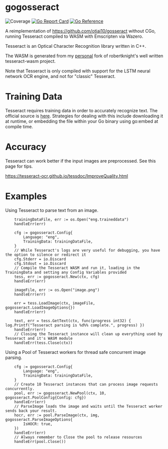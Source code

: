 # gogosseract
![Coverage](https://img.shields.io/badge/Coverage-70.4%25-brightgreen)
[![Go Report Card](https://goreportcard.com/badge/github.com/danlock/gogosseract)](https://goreportcard.com/report/github.com/danlock/gogosseract)
[![Go Reference](https://pkg.go.dev/badge/github.com/danlock/gogosseract.svg)](https://pkg.go.dev/github.com/danlock/gogosseract)


A reimplementation of https://github.com/otiai10/gosseract without CGo, running Tesseract compiled to WASM with Emscripten via Wazero.

Tesseract is an Optical Character Recognition library written in C++.

The WASM is generated from my [personal](https://github.com/Danlock/tesseract-wasm) fork of robertknight's well written tesseract-wasm project.

Note that Tesseract is only compiled with support for the LSTM neural network OCR engine, and not for "classic" Tesseract.

# Training Data

Tesseract requires training data in order to accurately recognize text. The official source is [here](https://github.com/tesseract-ocr/tessdata_fast). Strategies for dealing with this include downloading it at runtime, or embedding the file within your Go binary using go:embed at compile time.

# Accuracy

Tesseract can work better if the input images are preprocessed. See this page for tips.

https://tesseract-ocr.github.io/tessdoc/ImproveQuality.html

# Examples

Using Tesseract to parse text from an image.

```
    trainingDataFile, err := os.Open("eng.traineddata")
    handleErr(err)

    cfg := gogosseract.Config{
        Language: "eng",
        TrainingData: trainingDataFile,
    }
    // While Tesseract's logs are very useful for debugging, you have the option to silence or redirect it
    cfg.Stderr = io.Discard
    cfg.Stdout = io.Discard
    // Compile the Tesseract WASM and run it, loading in the TrainingData and setting any Config Variables provided
    tess, err := gogosseract.New(ctx, cfg)
    handleErr(err)

    imageFile, err := os.Open("image.png")
    handleErr(err)

    err = tess.LoadImage(ctx, imageFile, gogosseract.LoadImageOptions{})
    handleErr(err)

    text, err = tess.GetText(ctx, func(progress int32) { log.Printf("Tesseract parsing is %d%% complete.", progress) })
    handleErr(err)
    // Closing the Tesseract instance will clean up everything used by Tesseract and it's WASM module
    handleErr(tess.Close(ctx))
```

Using a Pool of Tesseract workers for thread safe concurrent image parsing.

```
    cfg := gogosseract.Config{
        Language: "eng",
        TrainingData: trainingDataFile,
    }
    // Create 10 Tesseract instances that can process image requests concurrently.
    pool, err := gogosseract.NewPool(ctx, 10, gogosseract.PoolConfig{Config: cfg})
    handleErr(err)
    // ParseImage loads the image and waits until the Tesseract worker sends back your result.
    hocr, err := pool.ParseImage(ctx, img, gogosseract.ParseImageOptions{
        IsHOCR: true,
    })
    handleErr(err)
    // Always remember to Close the pool to release resources
    handleErr(pool.Close())

```